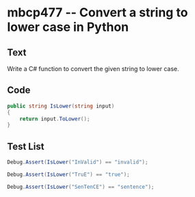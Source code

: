 # mbcp477 -- Convert a string to lower case in Python

## Text

Write a C# function to convert the given string to lower case.

## Code

```csharp
public string IsLower(string input)
{
    return input.ToLower();
}
```

## Test List

```csharp
Debug.Assert(IsLower("InValid") == "invalid");
```

```csharp
Debug.Assert(IsLower("TruE") == "true");
```

```csharp
Debug.Assert(IsLower("SenTenCE") == "sentence");
```
